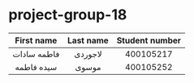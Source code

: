 # project-group-18


| First name     | Last name    |  Student number |
| :--------:     | :----------: | :-------------: |
 | فاطمه سادات |  لاجوردی| 400105217|
| سیده فاطمه|موسوی | 400105252|
